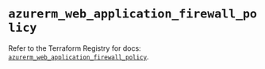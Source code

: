 # `azurerm_web_application_firewall_policy`

Refer to the Terraform Registry for docs: [`azurerm_web_application_firewall_policy`](https://registry.terraform.io/providers/hashicorp/azurerm/4.21.0/docs/resources/web_application_firewall_policy).

